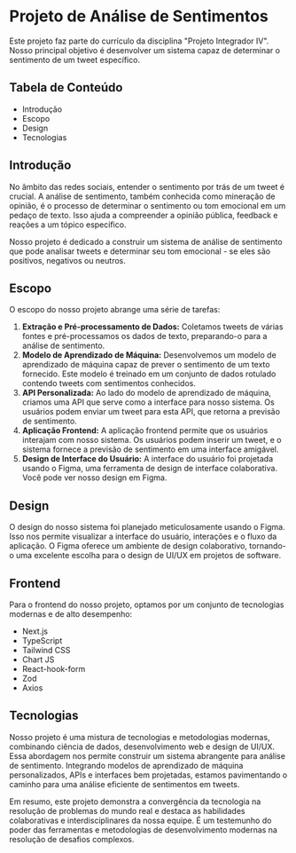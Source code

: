 <h1>Projeto de Análise de Sentimentos</h1>

<p>Este projeto faz parte do currículo da disciplina "Projeto Integrador IV". Nosso principal objetivo é desenvolver um sistema capaz de determinar o sentimento de um tweet específico.</p>

<h2>Tabela de Conteúdo</h2>
<ul>
  <li>Introdução</li>
  <li>Escopo</li>
  <li>Design</li>
  <li>Tecnologias</li>
</ul>

<h2>Introdução</h2>

<p>No âmbito das redes sociais, entender o sentimento por trás de um tweet é crucial. A análise de sentimento, também conhecida como mineração de opinião, é o processo de determinar o sentimento ou tom emocional em um pedaço de texto. Isso ajuda a compreender a opinião pública, feedback e reações a um tópico específico.</p>

<p>Nosso projeto é dedicado a construir um sistema de análise de sentimento que pode analisar tweets e determinar seu tom emocional - se eles são positivos, negativos ou neutros.</p>

<h2>Escopo</h2>

<p>O escopo do nosso projeto abrange uma série de tarefas:</p>

<ol>
  <li><strong>Extração e Pré-processamento de Dados:</strong> Coletamos tweets de várias fontes e pré-processamos os dados de texto, preparando-o para a análise de sentimento.</li>
  <li><strong>Modelo de Aprendizado de Máquina:</strong> Desenvolvemos um modelo de aprendizado de máquina capaz de prever o sentimento de um texto fornecido. Este modelo é treinado em um conjunto de dados rotulado contendo tweets com sentimentos conhecidos.</li>
  <li><strong>API Personalizada:</strong> Ao lado do modelo de aprendizado de máquina, criamos uma API que serve como a interface para nosso sistema. Os usuários podem enviar um tweet para esta API, que retorna a previsão de sentimento.</li>
  <li><strong>Aplicação Frontend:</strong> A aplicação frontend permite que os usuários interajam com nosso sistema. Os usuários podem inserir um tweet, e o sistema fornece a previsão de sentimento em uma interface amigável.</li>
  <li><strong>Design de Interface do Usuário:</strong> A interface do usuário foi projetada usando o Figma, uma ferramenta de design de interface colaborativa. Você pode ver nosso design em Figma.</li>
</ol>

<h2>Design</h2>

<p>O design do nosso sistema foi planejado meticulosamente usando o Figma. Isso nos permite visualizar a interface do usuário, interações e o fluxo da aplicação. O Figma oferece um ambiente de design colaborativo, tornando-o uma excelente escolha para o design de UI/UX em projetos de software.</p>

<h2>Frontend</h2>
<p>Para o frontend do nosso projeto, optamos por um conjunto de tecnologias modernas e de alto desempenho:</p>

<ul>
  <li>Next.js</li>
  <li>TypeScript</li>
  <li>Tailwind CSS</li>
  <li>Chart JS</li>
  <li>React-hook-form</li>
  <li>Zod</li>
  <li>Axios</li>
</ul>

<h2>Tecnologias</h2>
<p>Nosso projeto é uma mistura de tecnologias e metodologias modernas, combinando ciência de dados, desenvolvimento web e design de UI/UX. Essa abordagem nos permite construir um sistema abrangente para análise de sentimento. Integrando modelos de aprendizado de máquina personalizados, APIs e interfaces bem projetadas, estamos pavimentando o caminho para uma análise eficiente de sentimentos em tweets.</p>

<p>Em resumo, este projeto demonstra a convergência da tecnologia na resolução de problemas do mundo real e destaca as habilidades colaborativas e interdisciplinares da nossa equipe. É um testemunho do poder das ferramentas e metodologias de desenvolvimento modernas na resolução de desafios complexos.</p>
